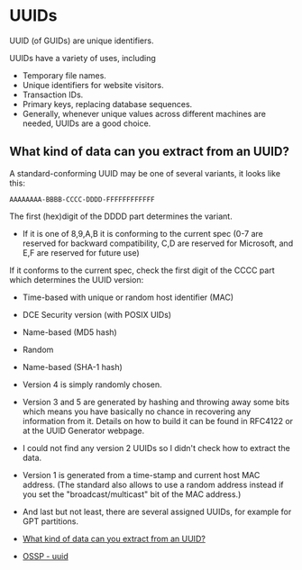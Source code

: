 # UUIDs
UUID (of GUIDs) are unique identifiers.

UUIDs have a variety of uses, including

- Temporary file names.
- Unique identifiers for website visitors.
- Transaction IDs.
- Primary keys, replacing database sequences.
- Generally, whenever unique values across different machines are needed, UUIDs are a good choice.
## What kind of data can you extract from an UUID?
A standard-conforming UUID may be one of several variants, it looks like this:

```
AAAAAAAA-BBBB-CCCC-DDDD-FFFFFFFFFFFF
```

The first (hex)digit of the DDDD part determines the variant.

- If it is one of 8,9,A,B it is conforming to the current spec (0-7 are reserved for backward compatibility,
  C,D are reserved for Microsoft, and E,F are reserved for future use)

If it conforms to the current spec, check the first digit of the CCCC part which determines the UUID version:

- Time-based with unique or random host identifier (MAC)
- DCE Security version (with POSIX UIDs)
- Name-based (MD5 hash)
- Random
- Name-based (SHA-1 hash)

- Version 4 is simply randomly chosen.
- Version 3 and 5 are generated by hashing and throwing away some bits which means you have basically
  no chance in recovering any information from it. Details on how to build it can be found in RFC4122 or at the UUID Generator webpage.
- I could not find any version 2 UUIDs so I didn't check how to extract the data.
- Version 1 is generated from a time-stamp and current host MAC address. (The standard also allows to use a random address instead
  if you set the "broadcast/multicast" bit of the MAC address.)
- And last but not least, there are several assigned UUIDs, for example for GPT partitions.

- [What kind of data can you extract from an UUID?](https://stackoverflow.com/questions/1709600/what-kind-of-data-can-you-extract-from-a-uuid)
- [OSSP - uuid](http://www.ossp.org/pkg/lib/uuid/)